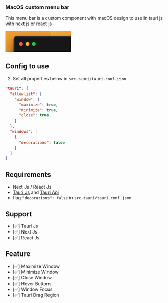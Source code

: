 ### MacOS custom menu bar

This menu bar is a custom component with macOS design to use in tauri js with next js or react js

![alt text](https://github.com/vitooficiall/tauri-js-custom-menu/blob/main/screenshot.png)

## Config to use
2. Set all properties below in `src-tauri/tauri.conf.json`
  ```json
"tauri": {
    "allowlist": {
      "window": {
        "maximize": true,
        "minimize": true,
        "close": true,
      }
    },
    "windows": [
      {
        "decorations": false
      }
    ]
}
```
  


## Requirements
- Next Js / React Js
- [Tauri Js](https://tauri.app/) and [Tauri Api](https://tauri.app/v1/api/js/window)
- flag `"decorations": false` in `src-tauri/tauri.conf.json`

## Support
- [✅] Tauri Js
- [✅] Next Js
- [✅] React Js

## Feature
- [✅] Maximize Window
- [✅] Minimize Window
- [✅] Close Window
- [✅] Hover Buttons
- [✅] Window Focus
- [✅] Tauri Drag Region
